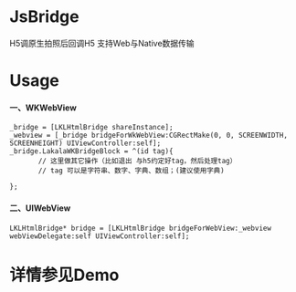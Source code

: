 # JsBridge
H5调原生拍照后回调H5
支持Web与Native数据传输

# Usage
#### 一、WKWebView
```object-c
_bridge = [LKLHtmlBridge shareInstance];
_webview = [_bridge bridgeForWkWebView:CGRectMake(0, 0, SCREENWIDTH, SCREENHEIGHT) UIViewController:self];
_bridge.LakalaWKBridgeBlock = ^(id tag){
       // 这里做其它操作（比如退出 与h5约定好tag，然后处理tag）
       // tag 可以是字符串、数字、字典、数组；(建议使用字典)
        
};
```

#### 二、UIWebView
```object-c
LKLHtmlBridge* bridge = [LKLHtmlBridge bridgeForWebView:_webview webViewDelegate:self UIViewController:self];
```
# 详情参见Demo
